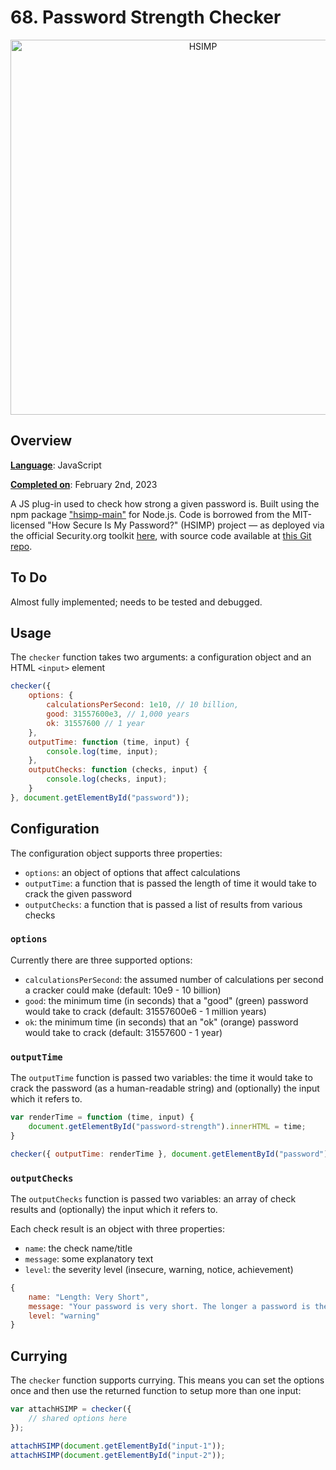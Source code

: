 # 68. Password Strength Checker

<p align="center">
<img width="600" alt="HSIMP" src="https://techstacker.com/static/cd64a84f932dfc7a3f5e44fd02828ae3/12d0d/how-to-test-how-secure-your-password-is.jpg"> 
</p>

## Overview 

<ins>__Language__</ins>: JavaScript

<ins>__Completed on__</ins>: February 2nd, 2023

A JS plug-in used to check how strong a given password is. Built using the npm package ["hsimp-main"](https://www.npmjs.com/package/hsimp-main?activeTab=explore) for Node.js. Code is borrowed from the MIT-licensed "How Secure Is My Password?" (HSIMP) project &mdash; as deployed via the official Security.org toolkit [here](https://www.security.org/how-secure-is-my-password/), with source code available at [this Git repo](https://github.com/howsecureismypassword/hsimp).


## To Do

Almost fully implemented; needs to be tested and debugged.

## Usage

The `checker` function takes two arguments: a configuration object and an HTML `<input>` element

```javascript
checker({
    options: {
        calculationsPerSecond: 1e10, // 10 billion,
        good: 31557600e3, // 1,000 years
        ok: 31557600 // 1 year
    },
    outputTime: function (time, input) {
        console.log(time, input);
    },
    outputChecks: function (checks, input) {
        console.log(checks, input);
    }
}, document.getElementById("password"));
```

## Configuration

The configuration object supports three properties:

- `options`: an object of options that affect calculations
- `outputTime`: a function that is passed the length of time it would take to crack the given password
- `outputChecks`: a function that is passed a list of results from various checks

### `options`

Currently there are three supported options:

- `calculationsPerSecond`: the assumed number of calculations per second a cracker could make (default: 10e9 - 10 billion)
- `good`: the minimum time (in seconds) that a "good" (green) password would take to crack (default: 31557600e6 - 1 million years)
- `ok`: the minimum time (in seconds) that an "ok" (orange) password would take to crack (default: 31557600 - 1 year)

### `outputTime`

The `outputTime` function is passed two variables: the time it would take to crack the password (as a human-readable string) and (optionally) the input which it refers to.

```javascript
var renderTime = function (time, input) {
    document.getElementById("password-strength").innerHTML = time;
}

checker({ outputTime: renderTime }, document.getElementById("password"));
```

### `outputChecks`

The `outputChecks` function is passed two variables: an array of check results and (optionally) the input which it refers to.

Each check result is an object with three properties:

- `name`: the check name/title
- `message`: some explanatory text
- `level`: the severity level (insecure, warning, notice, achievement)

```javascript
{
    name: "Length: Very Short",
    message: "Your password is very short. The longer a password is the more secure it will be.",
    level: "warning"
}
```


## Currying

The `checker` function supports currying. This means you can set the options once and then use the returned function to setup more than one input:

```javascript
var attachHSIMP = checker({
    // shared options here
});

attachHSIMP(document.getElementById("input-1"));
attachHSIMP(document.getElementById("input-2"));
```